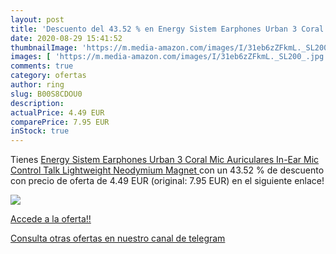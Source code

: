 ```yaml
---
layout: post
title: 'Descuento del 43.52 % en Energy Sistem Earphones Urban 3 Coral Mi'
date: 2020-08-29 15:41:52
thumbnailImage: 'https://m.media-amazon.com/images/I/31eb6zZFkmL._SL200_.jpg'
images: [ 'https://m.media-amazon.com/images/I/31eb6zZFkmL._SL200_.jpg' ]
comments: true
category: ofertas
author: ring
slug: B00S8CDOU0
description:
actualPrice: 4.49 EUR
comparePrice: 7.95 EUR
inStock: true
---
```


Tienes [Energy Sistem Earphones Urban 3 Coral Mic  Auriculares  In-Ear  Mic  Control Talk  Lightweight  Neodymium Magnet ](https://www.amazon.com/dp/B00S8CDOU0/?tag=redken08-20) con un 43.52 % de descuento con precio de oferta de 4.49 EUR (original: 7.95 EUR) en el siguiente enlace!

[![](https://m.media-amazon.com/images/I/31eb6zZFkmL._SL200_.jpg)](https://www.amazon.com/dp/B00S8CDOU0/?tag=redken08-20)

[Accede a la oferta!!](https://www.amazon.com/dp/B00S8CDOU0/?tag=redken08-20)

[Consulta otras ofertas en nuestro canal de telegram](https://t.me/s/ofertas25)
